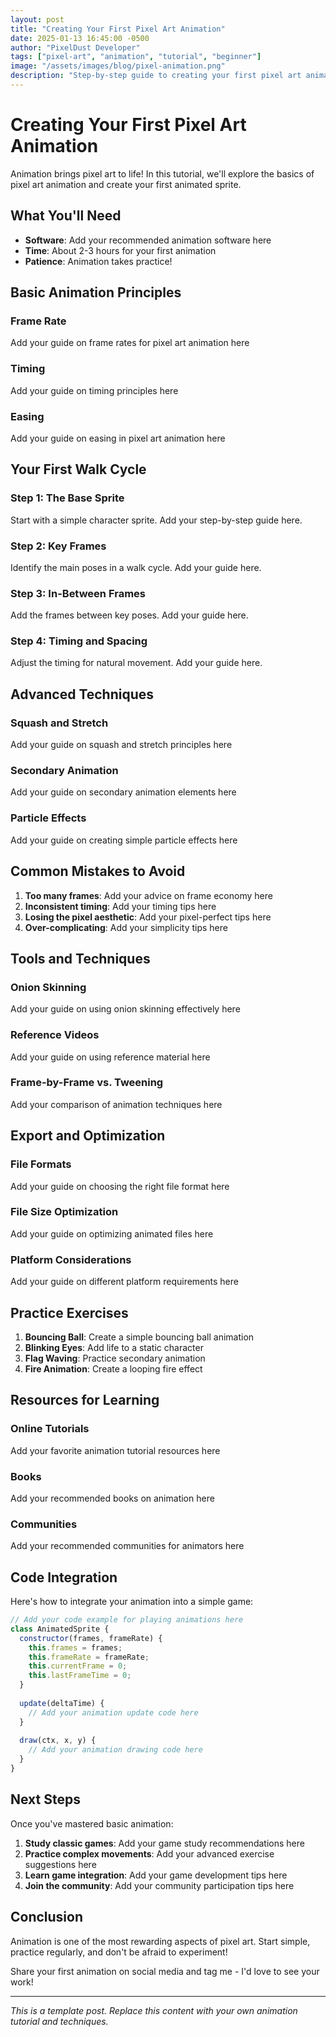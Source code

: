 ```yaml
---
layout: post
title: "Creating Your First Pixel Art Animation"
date: 2025-01-13 16:45:00 -0500
author: "PixelDust Developer"
tags: ["pixel-art", "animation", "tutorial", "beginner"]
image: "/assets/images/blog/pixel-animation.png"
description: "Step-by-step guide to creating your first pixel art animation, from basic walk cycles to complex movements"
---
```


# Creating Your First Pixel Art Animation

Animation brings pixel art to life! In this tutorial, we'll explore the basics of pixel art animation and create your first animated sprite.

## What You'll Need

- **Software**: Add your recommended animation software here
- **Time**: About 2-3 hours for your first animation
- **Patience**: Animation takes practice!

## Basic Animation Principles

### Frame Rate
Add your guide on frame rates for pixel art animation here

### Timing
Add your guide on timing principles here

### Easing
Add your guide on easing in pixel art animation here

## Your First Walk Cycle

### Step 1: The Base Sprite
Start with a simple character sprite. Add your step-by-step guide here.

### Step 2: Key Frames
Identify the main poses in a walk cycle. Add your guide here.

### Step 3: In-Between Frames
Add the frames between key poses. Add your guide here.

### Step 4: Timing and Spacing
Adjust the timing for natural movement. Add your guide here.

## Advanced Techniques

### Squash and Stretch
Add your guide on squash and stretch principles here

### Secondary Animation
Add your guide on secondary animation elements here

### Particle Effects
Add your guide on creating simple particle effects here

## Common Mistakes to Avoid

1. **Too many frames**: Add your advice on frame economy here
2. **Inconsistent timing**: Add your timing tips here
3. **Losing the pixel aesthetic**: Add your pixel-perfect tips here
4. **Over-complicating**: Add your simplicity tips here

## Tools and Techniques

### Onion Skinning
Add your guide on using onion skinning effectively here

### Reference Videos
Add your guide on using reference material here

### Frame-by-Frame vs. Tweening
Add your comparison of animation techniques here

## Export and Optimization

### File Formats
Add your guide on choosing the right file format here

### File Size Optimization
Add your guide on optimizing animated files here

### Platform Considerations
Add your guide on different platform requirements here

## Practice Exercises

1. **Bouncing Ball**: Create a simple bouncing ball animation
2. **Blinking Eyes**: Add life to a static character
3. **Flag Waving**: Practice secondary animation
4. **Fire Animation**: Create a looping fire effect

## Resources for Learning

### Online Tutorials
Add your favorite animation tutorial resources here

### Books
Add your recommended books on animation here

### Communities
Add your recommended communities for animators here

## Code Integration

Here's how to integrate your animation into a simple game:

```javascript
// Add your code example for playing animations here
class AnimatedSprite {
  constructor(frames, frameRate) {
    this.frames = frames;
    this.frameRate = frameRate;
    this.currentFrame = 0;
    this.lastFrameTime = 0;
  }
  
  update(deltaTime) {
    // Add your animation update code here
  }
  
  draw(ctx, x, y) {
    // Add your animation drawing code here
  }
}
```

## Next Steps

Once you've mastered basic animation:

1. **Study classic games**: Add your game study recommendations here
2. **Practice complex movements**: Add your advanced exercise suggestions here
3. **Learn game integration**: Add your game development tips here
4. **Join the community**: Add your community participation tips here

## Conclusion

Animation is one of the most rewarding aspects of pixel art. Start simple, practice regularly, and don't be afraid to experiment!

Share your first animation on social media and tag me - I'd love to see your work!

---

*This is a template post. Replace this content with your own animation tutorial and techniques.*
